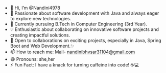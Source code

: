 - 👋 Hi, I’m @Nandini4978
- 👀 Passionate about software development with Java and always eager to explore new technologies.
- 🌱 Currently pursuing B.Tech in Computer Engineering (3rd Year).
- 💡 Enthusiastic about collaborating on innovative software projects and creating impactful solutions.
- 💞️ Open to collaborations on exciting projects, especially in Java, Spring Boot and Web Development.✨
- 📫 How to reach me: Mail- nandinibhvsar31104@gmail.com
- 😄 Pronouns: she,her
- ⚡ Fun Fact: I have a knack for turning caffeine into code! ☕💻
<!---
Nandini4978/Nandini4978 is a ✨ special ✨ repository because its `README.md` (this file) appears on your GitHub profile.
You can click the Preview link to take a look at your changes.
--->
